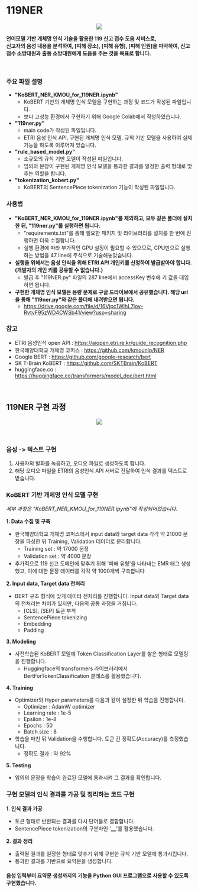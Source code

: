 # **119NER**
<p align="center"><img src="https://user-images.githubusercontent.com/64311243/101432657-98df4980-394c-11eb-8861-328cccb658a6.png" /></p>

**언어모델 기반 개체명 인식 기술을 활용한 119 신고 접수 도움 서비스로,  
신고자의 음성 내용을 분석하여, [피해 장소], [피해 유형], [피해 인원]을 파악하여,
신고 접수 소방대원과 출동 소방대원에게 도움을 주는 것을 목표로 합니다.**


<br>

### **주요 파일 설명**
+ **"KoBERT_NER_KMOU_for_119NER.ipynb"**
  + KoBERT 기반의 개체명 인식 모델을 구현하는 과정 및 코드가 작성된 파일입니다.
  + 보다 고성능 환경에서 구현하기 위해 Google Colab에서 작성하였습니다.
+ **"119ner.py"**
  + main code가 작성된 파일입니다.
  + ETRI 음성 인식 API, 구현된 개체명 인식 모델, 규칙 기반 모델을 사용하여 실제 기능을 하도록 이루어져 있습니다.
+ **"rule_based_model.py"**
  + 소규모의 규칙 기반 모델이 작성된 파일입니다.
  + 임의의 문장이 구현된 개체명 인식 모델을 통과한 결과를 일정한 출력 형태로 맞추는 역할을 합니다.
+ **"tokenization_kobert.py"**
  + KoBERT의 SentencePiece tokenization 기능이 작성된 파일입니다.
  
### **사용법**
+ **"KoBERT_NER_KMOU_for_119NER.ipynb"를 제외하고, 모두 같은 폴더에 설치한 뒤, "119ner.py"를 실행하면 됩니다.** 
  + "requirements.txt"를 통해 필요한 패키지 및 라이브러리를 설치를 한 번에 진행하면 더욱 수월합니다.
  + 실행 환경에 따라 부가적인 GPU 설정이 필요할 수 있으므로, CPU만으로 실행하는 방법을 47 line에 주석으로 기술해놓았습니다.
+ **실행을 위해서는 음성 인식을 위해 ETRI API 개인키를 신청하여 발급받아야 합니다. (개발자의 개인 키를 공유할 수 없습니다.)**
  + 발급 후  "119NER.py" 파일의 287 line에서 accessKey 변수에 키 값을 대입하면 됩니다.
+ **구현한 개체명 인식 모델은 용량 문제로 구글 드라이브에서 공유했습니다. 해당 url을 통해 "119ner.py"와 같은 폴더에 내려받으면 됩니다.**
  + https://drive.google.com/file/d/16Vjpc1WlhL7jov-RvtvF95zWD4CWSb41/view?usp=sharing
  
### **참고**
+ ETRI 음성인식 open API : https://aiopen.etri.re.kr/guide_recognition.php
+ 한국해양대학교 개체명 코퍼스 : https://github.com/kmounlp/NER
+ Google BERT : https://github.com/google-research/bert
+ SK T-Brain KoBERT : https://github.com/SKTBrain/KoBERT
+ huggingface.co : https://huggingface.co/transformers/model_doc/bert.html

<br>

## 119NER 구현 과정

<p align="center"><img src="https://user-images.githubusercontent.com/46772883/101279555-57448680-3806-11eb-9f6f-17de4d10402a.png" /></p>
<br>

### 음성 -> 텍스트 구현
1. 사용자의 발화를 녹음하고, 오디오 파일로 생성하도록 합니다.
2. 해당 오디오 파일을 ETRI의 음성인식 API 서버로 전달하여 인식 결과를 텍스트로 받습니다.

### KoBERT 기반 개체명 인식 모델 구현
_세부 과정은 "KoBERT_NER_KMOU_for_119NER.ipynb"에 작성되어있습니다._  


**1. Data 수집 및 구축**
+ 한국해양대학교 개체명 코퍼스에서 input data와 target data 각각 약 21000 문장을 파싱한 뒤 Training, Validation 데이터로 분리합니다.
  + Training set : 약 17000 문장
  + Validation set : 약 4000 문장
+ 추가적으로 119 신고 도메인에 맞추기 위해 '피해 유형'을 나타내는 EMR 태그 생성했고, 이에 대한 문장 데이터를 각각 약 1000개씩 구축합니다

**2. Input data, Target data 전처리**
+ BERT 구조 형식에 맞게 데이터 전처리를 진행합니다. Input data와 Target data의 전처리는 차이가 있지만, 다음의 공통 과정을 거칩니다.
  + [CLS], [SEP] 토큰 부착
  + SentencePiece tokenizing
  + Embedding
  + Padding
  
**3. Modeling**
+ 사전학습된 KoBERT 모델에 Token Classification Layer를 쌓은 형태로 모델링을 진행합니다.
  + Huggingface의 transformers 라이브러리에서 BertForTokenClassification 클래스를 활용했습니다.

**4. Training**
+ Optimizer와 Hyper parameters를 다음과 같이 설정한 뒤 학습을 진행합니다.
  + Optimizer : AdamW optimizer
  + Learning rate : 1e-5
  + Epsilon : 1e-8
  + Epochs : 50
  + Batch size : 8
+ 학습을 마친 뒤 Validation을 수행합니다. 토큰 간 정확도(Accuracy)를 측정했습니다.
  + 정확도 결과 : 약 92%

**5. Testing**
+ 임의의 문장을 학습이 완료된 모델에 통과시켜 그 결과를 확인합니다.

### 구현 모델의 인식 결과를 가공 및 정리하는 코드 구현
**1. 인식 결과 가공**
+ 토큰 형태로 반환되는 결과를 다시 단어들로 결합합니다.
+ SentencePiece tokenization의 구분자인 '▁'를 활용했습니다.
  
**2. 결과 정리**
+ 출력될 결과를 일정한 형태로 맞추기 위해 구현한 규칙 기반 모델에 통과시킵니다.
+ 통과한 결과를 기반으로 요약문을 생성합니다.

#### 음성 입력부터 요약문 생성까지의 기능을 Python GUI 프로그램으로 사용할 수 있도록 구현했습니다.
